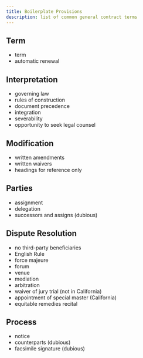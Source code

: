 ```yaml
---
title: Boilerplate Provisions
description: list of common general contract terms
---
```


## Term
- term
- automatic renewal

## Interpretation
- governing law
- rules of construction
- document precedence
- integration
- severability
- opportunity to seek legal counsel

## Modification
- written amendments
- written waivers
- headings for reference only

## Parties
- assignment
- delegation
- successors and assigns (dubious)

## Dispute Resolution
- no third-party beneficiaries
- English Rule
- force majeure
- forum
- venue
- mediation
- arbitration
- waiver of jury trial (not in California)
- appointment of special master (California)
- equitable remedies recital

## Process
- notice
- counterparts (dubious)
- facsimile signature (dubious)
